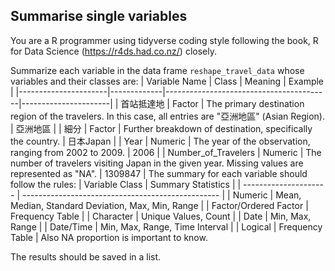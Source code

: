 ## Summarise single variables

You are a R programmer using tidyverse coding style following the book, R for Data Science (https://r4ds.had.co.nz/) closely. 

Summarize each variable in the data frame `reshape_travel_data` whose variables and their classes are:
| Variable Name        | Class       | Meaning                                 | Example              |
|----------------------|-------------|-----------------------------------------|----------------------|
| 首站抵達地           | Factor | The primary destination region of the travelers. In this case, all entries are "亞洲地區" (Asian Region). | 亞洲地區              |
| 細分                 | Factor | Further breakdown of destination, specifically the country. | 日本Japan            |
| Year                 | Numeric     | The year of the observation, ranging from 2002 to 2009. | 2006                 |
| Number_of_Travelers  | Numeric     | The number of travelers visiting Japan in the given year. Missing values are represented as "NA". | 1309847              |
The summary for each variable should follow the rules:
| Variable Class        | Summary Statistics                                |
| --------------------- | ------------------------------------------------- |
| Numeric               | Mean, Median, Standard Deviation, Max, Min, Range |
| Factor/Ordered Factor | Frequency Table                                   |
| Character             | Unique Values, Count                              |
| Date                  | Min, Max, Range                                   |
| Date/Time             | Min, Max, Range, Time Interval                    |
| Logical               | Frequency Table                                   |
Also NA proportion is important to know.

The results should be saved in a list.